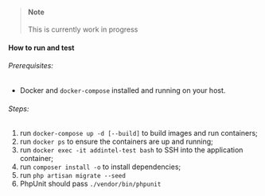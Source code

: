 > #### Note
> This is currently work in progress
>

#### How to run and test

###### Prerequisites:
- Docker and `docker-compose` installed and running on your host.

###### Steps:
1. run `docker-compose up -d [--build]` to build images and run containers;
2. run `docker ps` to ensure the containers are up and running;
3. run `docker exec -it addintel-test bash` to SSH into the application container;
4. run `composer install -o` to install dependencies;
5. run `php artisan migrate --seed`
6. PhpUnit should pass `./vendor/bin/phpunit `


